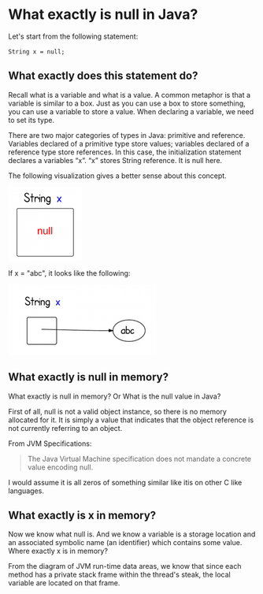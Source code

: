 # What exactly is null in Java?
Let's start from the following statement:
```
String x = null;
```
## What exactly does this statement do?

Recall what is a variable and what is a value. A common metaphor is that a variable is similar to a box. Just as you can use a box to store something, you can use a variable to store a value. When declaring a variable, we need to set its type.

There are two major categories of types in Java: primitive and reference. Variables declared of a primitive type store values; variables declared of a reference type store references. In this case, the initialization statement declares a variables “x”. “x” stores String reference. It is null here.

The following visualization gives a better sense about this concept.

![string-null-1](images/what-is-null-150x150.png)

If x = "abc", it looks like the following:

![variable-reference-2](images/variable-reference-300x144.png)

## What exactly is null in memory?

What exactly is null in memory? Or What is the null value in Java?

First of all, null is not a valid object instance, so there is no memory allocated for it. It is simply a value that indicates that the object reference is not currently referring to an object.

From JVM Specifications:

>The Java Virtual Machine specification does not mandate a concrete value encoding null.

I would assume it is all zeros of something similar like itis on other C like languages.

## What exactly is x in memory?

Now we know what null is. And we know a variable is a storage location and an associated symbolic name (an identifier) which contains some value. Where exactly x is in memory?

From the diagram of JVM run-time data areas, we know that since each method has a private stack frame within the thread's steak, the local variable are located on that frame.